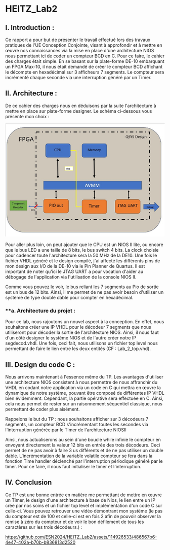 # HEITZ_Lab2

## **I. Introduction :**

Ce rapport a pour but de présenter le travail effectué lors des travaux pratiques de l'UE Conception Conjointe, visant à approfondir et à mettre en œuvre nos connaissances via la mise en place d'une architecture NIOS nous permettant ici de coder un compteur BCD en C. Pour ce faire, le cahier des charges était simple. En se basant sur la plate-forme DE-10 embarquant un FPGA Max-10, il nous était demandé de créer le compteur BCD affichant le décompte en hexadécimal sur 3 afficheurs 7 segments. Le compteur sera incrémenté chaque seconde via une interruption généré par un Timer.

## **II. Architecture :**

De ce cahier des charges nous en déduisons par la suite l'architecture à mettre en place sur plate-forme designer. Le schéma ci-dessous vous présente mon choix :

![image](https://github.com/ESN2024/HEITZ_Lab2/blob/main/lab_2_archi.jpg)

Pour aller plus loin, on peut ajouter que le CPU est un NIOS II lite, ou encore que le bus LED a une taille de 8 bits, le bus switch 4 bits. La clock choisie pour cadencer toute l'architecture sera la 50 MHz de la DE10. Une fois le fichier VHDL généré et le design compilé, j'ai affecté les différents pins de mon design aux I/O de la DE-10 via le Pin Planner de Quartus. Il est important de noter qu'ici le JTAG UART a pour vocation d'aider au débogage de l'application via l'utilisation de la console NIOS II.

Comme vous pouvez le voir, le bus reliant les 7 segments au Pio de sortie est un bus de 12 bits. Ainsi, il me permet de ne pas avoir besoin d'utiliser un système de type double dable pour compter en hexadécimal.

### **a. Architecture du projet :

Pour ce lab, nous rajoutons un nouvel aspect à la conception. En effet, nous souhaitons créer une IP VHDL pour le décodeur 7 segments que nous utiliseront pour décoder la sortie de l'architecture NIOS. Ainsi, il nous faut d'un côté designer le système NIOS et de l'autre créer notre IP segdecod.vhdl. Une fois, ceci fait, nous utilisons un fichier top level nous permettant de faire le lien entre les deux entités (CF : Lab_2_top.vhd).

## **III. Design du code C :**

Nous arrivons maintenant à l'essence même du TP. Les avantages d'utiliser une architecture NIOS consistent à nous permettre de nous affranchir du VHDL en codant notre application via un code en C qui mettra en œuvre la dynamique de notre système, pouvant être composé de différentes IP VHDL bien évidemment. Cependant, la partie opérative sera effectuée en C. Ainsi, cela nous permet de rester sur un raisonnement séquentiel classique, nous permettant de coder plus aisément.

Rappelons le but du TP : nous souhaitons afficher sur 3 décodeurs 7 segments, un compteur BCD s'incrémentant toutes les secondes via l'interruption générée par le Timer de l'architecture NIOSII

Ainsi, nous actualiserons au sein d'une boucle while infinie le compteur en envoyant directement la valeur 12 bits en entrée des trois décodeurs. Ceci permet de ne pas avoir à faire 3 us différents et de ne pas utiliser un double dable. L'incrémentation de la variable volatile compteur se fera dans la fonction Time handler déclenché par l'interruption périodique généré par le timer. Pour ce faire, il nous faut initialiser le timer et l'interruption.

## **IV. Conclusion**

Ce TP est une bonne entrée en matière me permettant de mettre en œuvre un Timer, le design d'une architecture à base de Nios, le lien entre un IP crée par nos soins et un fichier top level et implémentation d'un code C sur celle-ci.
Vous pouvez retrouver une vidéo démontrant mon système (le pas du compteur est de 100 et celle-ci est en fois 2 afin de pouvoir observer la remise à zéro du compteur et de voir le bon défilement de tous les caractères sur les trois décodeurs.) :

https://github.com/ESN2024/HEITZ_Lab2/assets/114926533/486567b6-4e47-402a-b70b-b836813d2520

